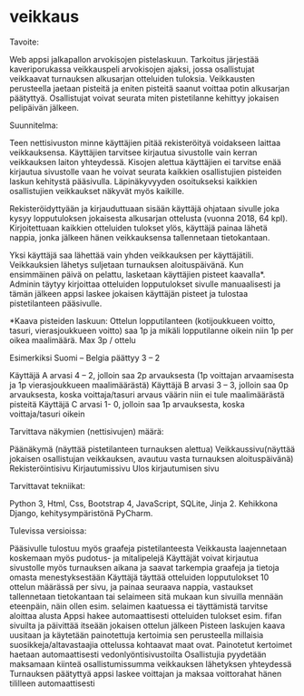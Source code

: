 # veikkaus
Tavoite:

Web appsi jalkapallon arvokisojen pistelaskuun. Tarkoitus järjestää kaveriporukassa veikkauspeli arvokisojen ajaksi, jossa osallistujat veikkaavat turnauksen alkusarjan otteluiden tuloksia. Veikkausten perusteella jaetaan pisteitä ja eniten pisteitä saanut voittaa potin alkusarjan päätyttyä. Osallistujat voivat seurata miten pistetilanne kehittyy jokaisen pelipäivän jälkeen.

Suunnitelma:

Teen nettisivuston minne käyttäjien pitää rekisteröityä voidakseen laittaa veikkauksensa. Käyttäjien tarvitsee kirjautua sivustolle vain kerran veikkauksen laiton yhteydessä. Kisojen alettua käyttäjien ei tarvitse enää kirjautua sivustolle vaan he voivat seurata kaikkien osallistujien pisteiden laskun kehitystä pääsivulla. Läpinäkyvyyden osoitukseksi kaikkien osallistujien veikkaukset näkyvät myös kaikille.

Rekisteröidyttyään ja kirjauduttuaan sisään käyttäjä ohjataan sivulle joka kysyy lopputuloksen jokaisesta alkusarjan ottelusta (vuonna 2018, 64 kpl). Kirjoitettuaan kaikkien otteluiden tulokset ylös, käyttäjä painaa lähetä nappia, jonka jälkeen hänen veikkauksensa tallennetaan tietokantaan.

Yksi käyttäjä saa lähettää vain yhden veikkauksen per käyttäjätili. Veikkauksien lähetys suljetaan turnauksen aloituspäivänä. Kun ensimmäinen päivä on pelattu, lasketaan käyttäjien pisteet kaavalla*. Adminin täytyy kirjoittaa otteluiden lopputulokset sivulle manuaalisesti ja tämän jälkeen appsi laskee jokaisen käyttäjän pisteet ja tulostaa pistetilanteen pääsivulle.

*Kaava pisteiden laskuun: Ottelun lopputilanteen (kotijoukkueen voitto, tasuri, vierasjoukkueen voitto) saa 1p ja mikäli lopputilanne oikein niin 1p per oikea maalimäärä. Max 3p / ottelu

Esimerkiksi Suomi – Belgia päättyy 3 – 2

Käyttäjä A arvasi 4 – 2, jolloin saa 2p arvauksesta (1p voittajan arvaamisesta ja 1p vierasjoukkueen maalimäärästä)
Käyttäjä B arvasi 3 – 3, jolloin saa 0p arvauksesta, koska voittaja/tasuri arvaus väärin niin ei tule maalimäärästä pisteitä
Käyttäjä C arvasi 1- 0, jolloin saa 1p arvauksesta, koska voittaja/tasuri oikein

Tarvittava näkymien (nettisivujen) määrä:

Päänäkymä (näyttää pistetilanteen turnauksen alettua)
Veikkaussivu(näyttää jokaisen osallistujan veikkauksen, avautuu vasta turnauksen aloituspäivänä)
Rekisteröintisivu
Kirjautumissivu
Ulos kirjautumisen sivu

Tarvittavat tekniikat:

Python 3, Html, Css, Bootstrap 4, JavaScript, SQLite, Jinja 2. Kehikkona Django, kehitysympäristönä PyCharm.

Tulevissa versioissa:

Pääsivulle tulostuu myös graafeja pistetilanteesta 
Veikkausta laajennetaan koskemaan myös pudotus- ja mitalipelejä
Käyttäjät voivat kirjautua sivustolle myös turnauksen aikana ja saavat tarkempia graafeja ja tietoja omasta menestyksestään
Käyttäjä täyttää otteluiden lopputulokset 10 ottelun määrässä per sivu, ja painaa seuraava nappia, vastaukset tallennetaan tietokantaan tai selaimeen sitä mukaan kun sivuilla mennään eteenpäin, näin ollen esim. selaimen kaatuessa ei täyttämistä tarvitse aloittaa alusta
Appsi hakee automaattisesti otteluiden tulokset esim. fifan sivuilta ja päivittää itseään jokaisen ottelun jälkeen
Pisteen laskujen kaava uusitaan ja käytetään painotettuja kertoimia sen perusteella millaisia suosikkeja/altavastaajia ottelussa kohtaavat maat ovat. Painotetut kertoimet haetaan automaattisesti vedonlyöntisivustoilta
Osallistujia pyydetään maksamaan kiinteä osallistumissumma veikkauksen lähetyksen yhteydessä
Turnauksen päätyttyä appsi laskee voittajan ja maksaa voittorahat hänen tililleen automaattisesti